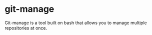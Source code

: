 # git-manage
Git-manage is a tool built on bash that allows you to manage multiple repositories at once.
